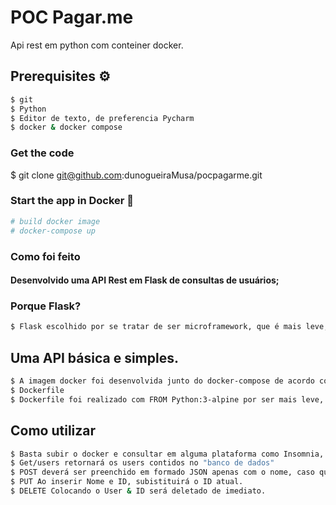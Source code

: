 # POC Pagar.me

Api rest em python com conteiner docker.

## Prerequisites :gear:	
```bash
$ git
$ Python
$ Editor de texto, de preferencia Pycharm
$ docker & docker compose
``` 
### Get the code
$ git clone  git@github.com:dunogueiraMusa/pocpagarme.git

### Start the app in Docker :whale:		
```bash
# build docker image
# docker-compose up
```

### Como foi feito
#### Desenvolvido uma API Rest em Flask de consultas de usuários;

### Porque Flask?
```bash
$ Flask escolhido por se tratar de ser microframework, que é mais leve, poderoso, simples e grande rapidez, focado em aplicações web.
```

## Uma API básica e simples.
```bash
$ A imagem docker foi desenvolvida junto do docker-compose de acordo com as configurações:
$ Dockerfile 
$ Dockerfile foi realizado com FROM Python:3-alpine por ser mais leve, praticamente 1/3 do peso das demais imagens. 
```
## Como utilizar
```bash
$ Basta subir o docker e consultar em alguma plataforma como Insomnia, Postman ou alguma outra de gosto.
$ Get/users retornará os users contidos no "banco de dados"
$ POST deverá ser preenchido em formado JSON apenas com o nome, caso quiser colocar o ID será inserido também.
$ PUT Ao inserir Nome e ID, subistituirá o ID atual. 
$ DELETE Colocando o User & ID será deletado de imediato. 
```

